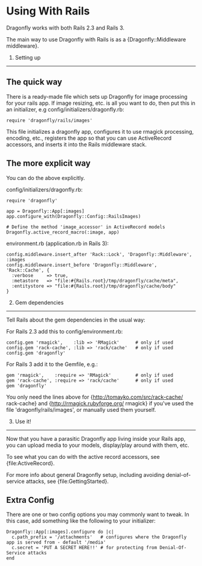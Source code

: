 Using With Rails
================

Dragonfly works with both Rails 2.3 and Rails 3.

The main way to use Dragonfly with Rails is as a {Dragonfly::Middleware middleware}.

1. Setting up
------------------

The quick way
-------------
There is a ready-made file which sets up Dragonfly for image processing for your rails app.
If image resizing, etc. is all you want to do, then put this in an initializer, e.g config/initializers/dragonfly.rb:

    require 'dragonfly/rails/images'

This file initializes a dragonfly app, configures it to use rmagick processing, encoding, etc.,
registers the app so that you can use ActiveRecord accessors, and inserts it into the Rails middleware stack.

The more explicit way
---------------------
You can do the above explicitly.

config/initializers/dragonfly.rb:

    require 'dragonfly'

    app = Dragonfly::App[:images]
    app.configure_with(Dragonfly::Config::RailsImages)
    
    # Define the method 'image_accessor' in ActiveRecord models
    Dragonfly.active_record_macro(:image, app)

environment.rb (application.rb in Rails 3):

    config.middleware.insert_after 'Rack::Lock', 'Dragonfly::Middleware', :images
    config.middleware.insert_before 'Dragonfly::Middleware', 'Rack::Cache', {
      :verbose     => true,
      :metastore   => "file:#{Rails.root}/tmp/dragonfly/cache/meta",
      :entitystore => "file:#{Rails.root}/tmp/dragonfly/cache/body"
    }

2. Gem dependencies
-------------------

Tell Rails about the gem dependencies in the usual way:

For Rails 2.3 add this to config/environment.rb:

    config.gem 'rmagick',    :lib => 'RMagick'      # only if used
    config.gem 'rack-cache', :lib => 'rack/cache'   # only if used
    config.gem 'dragonfly'

For Rails 3 add it to the Gemfile, e.g.:

    gem 'rmagick',    :require => 'RMagick'         # only if used
    gem 'rack-cache', :require => 'rack/cache'      # only if used
    gem 'dragonfly'

You only need the lines above for {http://tomayko.com/src/rack-cache/ rack-cache} and
{http://rmagick.rubyforge.org/ rmagick} if you've used the file 'dragonfly/rails/images', or manually used them yourself.

3. Use it!
----------

Now that you have a parasitic Dragonfly app living inside your Rails app, you can upload media to your models, display/play around with them, etc.

To see what you can do with the active record accessors, see {file:ActiveRecord}.

For more info about general Dragonfly setup, including avoiding denial-of-service attacks, see {file:GettingStarted}.

Extra Config
------------
There are one or two config options you may commonly want to tweak.
In this case, add something like the following to your initializer:

    Dragonfly::App[:images].configure do |c|
      c.path_prefix = '/attachments'   # configures where the Dragonfly app is served from - default '/media'
      c.secret = 'PUT A SECRET HERE!!' # for protecting from Denial-Of-Service attacks
    end
